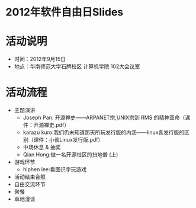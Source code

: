 2012年软件自由日Slides
==========

# 活动说明 #

* 时间：2012年9月15日
* 地点：华南师范大学石牌校区 计算机学院 102大会议室

# 活动流程 #

* 主题演讲
  * Joseph Pan: 开源禅史——ARPANET宗,UNIX宗到 RMS 的精神革命（课件：开源禅史.pdf）
  * karazu kuro:我们仍未知道那天所玩发行版的内涵——linux各发行版的区别（课件：小谈Linux发行版.pdf）
  * 中场休息 & 抽奖
  * Qian Hong:做一名开源社区的扫地僧 (上)
* 游戏环节
  * hiphen lee:看图识字玩游戏
* 活动结束合照
* 自由交流环节
* 聚餐
* 草地漫谈





  
